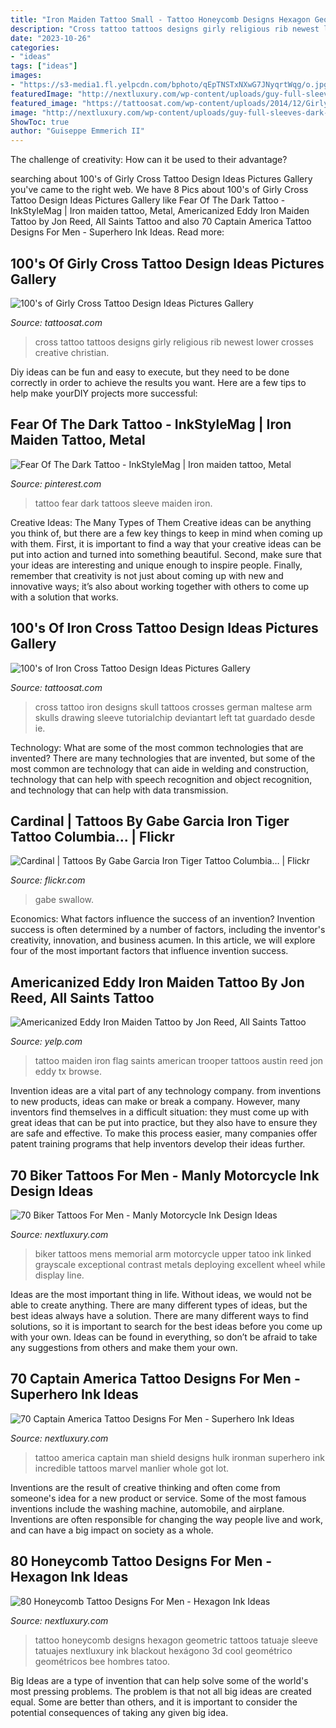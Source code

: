 ```yaml
---
title: "Iron Maiden Tattoo Small - Tattoo Honeycomb Designs Hexagon Geometric Tattoos Tatuaje Sleeve Tatuajes Nextluxury Ink Blackout Hexágono 3d Cool Geométrico Geométricos Bee Hombres Tatoo"
description: "Cross tattoo tattoos designs girly religious rib newest lower crosses creative christian"
date: "2023-10-26"
categories:
- "ideas"
tags: ["ideas"]
images:
- "https://s3-media1.fl.yelpcdn.com/bphoto/qEpTNSTxNXwG7JNyqrtWqg/o.jpg"
featuredImage: "http://nextluxury.com/wp-content/uploads/guy-full-sleeves-dark-black-honeycomb-and-mehendi-design-tatoo.jpg"
featured_image: "https://tattoosat.com/wp-content/uploads/2014/12/Girly-Cross-8.jpg"
image: "http://nextluxury.com/wp-content/uploads/guy-full-sleeves-dark-black-honeycomb-and-mehendi-design-tatoo.jpg"
ShowToc: true
author: "Guiseppe Emmerich II"
---
```



The challenge of creativity: How can it be used to their advantage?
 

	

		
searching about 100&#039;s of Girly Cross Tattoo Design Ideas Pictures Gallery you've came to the right web. We have 8 Pics about 100&#039;s of Girly Cross Tattoo Design Ideas Pictures Gallery like Fear Of The Dark Tattoo - InkStyleMag | Iron maiden tattoo, Metal, Americanized Eddy Iron Maiden Tattoo by Jon Reed, All Saints Tattoo and also 70 Captain America Tattoo Designs For Men - Superhero Ink Ideas. Read more:
		
    
## 100&#039;s Of Girly Cross Tattoo Design Ideas Pictures Gallery

<img loading=lazy src="https://tattoosat.com/wp-content/uploads/2014/12/Girly-Cross-8.jpg" onerror="this.onerror=null;this.src='https://tse1.mm.bing.net/th?id=OIP.i8AY4hqbmbX63Hp8Xy13kwHaJ3&amp;pid=15.1';" alt="100&#039;s of Girly Cross Tattoo Design Ideas Pictures Gallery">

_Source: tattoosat.com_

>cross tattoo tattoos designs girly religious rib newest lower crosses creative christian. 

	

Diy ideas can be fun and easy to execute, but they need to be done correctly in order to achieve the results you want. Here are a few tips to help make yourDIY projects more successful:

    
## Fear Of The Dark Tattoo - InkStyleMag | Iron Maiden Tattoo, Metal

<img loading=lazy src="https://i.pinimg.com/originals/65/10/e2/6510e25909465516c33611872eed8ba6.jpg" onerror="this.onerror=null;this.src='https://tse2.mm.bing.net/th?id=OIP.eZfInMAUJfUOrjjLHrISCAHaLg&amp;pid=15.1';" alt="Fear Of The Dark Tattoo - InkStyleMag | Iron maiden tattoo, Metal">

_Source: pinterest.com_

>tattoo fear dark tattoos sleeve maiden iron. 

	

Creative Ideas: The Many Types of Them
Creative ideas can be anything you think of, but there are a few key things to keep in mind when coming up with them. First, it is important to find a way that your creative ideas can be put into action and turned into something beautiful. Second, make sure that your ideas are interesting and unique enough to inspire people. Finally, remember that creativity is not just about coming up with new and innovative ways; it’s also about working together with others to come up with a solution that works.

    
## 100&#039;s Of Iron Cross Tattoo Design Ideas Pictures Gallery

<img loading=lazy src="https://tattoosat.com/wp-content/uploads/2014/12/Iron-Cross-5.jpg" onerror="this.onerror=null;this.src='https://tse3.mm.bing.net/th?id=OIP.eK0p8aId4OUj1NtT9iuBEgHaFX&amp;pid=15.1';" alt="100&#039;s of Iron Cross Tattoo Design Ideas Pictures Gallery">

_Source: tattoosat.com_

>cross tattoo iron designs skull tattoos crosses german maltese arm skulls drawing sleeve tutorialchip deviantart left tat guardado desde ie. 

	

Technology: What are some of the most common technologies that are invented?
There are many technologies that are invented, but some of the most common are technology that can aide in welding and construction, technology that can help with speech recognition and object recognition, and technology that can help with data transmission.

    
## Cardinal | Tattoos By Gabe Garcia Iron Tiger Tattoo Columbia… | Flickr

<img loading=lazy src="https://c1.staticflickr.com/9/8287/7636097216_faf9253bcc_b.jpg" onerror="this.onerror=null;this.src='https://tse1.mm.bing.net/th?id=OIP.4OWgmx3UdJI04hj1XCB4EgHaJ4&amp;pid=15.1';" alt="Cardinal | Tattoos By Gabe Garcia Iron Tiger Tattoo Columbia… | Flickr">

_Source: flickr.com_

>gabe swallow. 

	

Economics: What factors influence the success of an invention?
Invention success is often determined by a number of factors, including the inventor's creativity, innovation, and business acumen. In this article, we will explore four of the most important factors that influence invention success.

    
## Americanized Eddy Iron Maiden Tattoo By Jon Reed, All Saints Tattoo

<img loading=lazy src="https://s3-media1.fl.yelpcdn.com/bphoto/qEpTNSTxNXwG7JNyqrtWqg/o.jpg" onerror="this.onerror=null;this.src='https://tse3.mm.bing.net/th?id=OIP.ZQjwonI7K-_b7z6iZFBXAAHaJ3&amp;pid=15.1';" alt="Americanized Eddy Iron Maiden Tattoo by Jon Reed, All Saints Tattoo">

_Source: yelp.com_

>tattoo maiden iron flag saints american trooper tattoos austin reed jon eddy tx browse. 

	

Invention ideas are a vital part of any technology company. from inventions to new products, ideas can make or break a company. However, many inventors find themselves in a difficult situation: they must come up with great ideas that can be put into practice, but they also have to ensure they are safe and effective. To make this process easier, many companies offer patent training programs that help inventors develop their ideas further.

    
## 70 Biker Tattoos For Men - Manly Motorcycle Ink Design Ideas

<img loading=lazy src="http://nextluxury.com/wp-content/uploads/memorial-biker-mens-upper-arm-tatoo-ideas.jpg" onerror="this.onerror=null;this.src='https://tse1.mm.bing.net/th?id=OIP.jQK4TJ0f2TmpOMZkBj1jMgHaHa&amp;pid=15.1';" alt="70 Biker Tattoos For Men - Manly Motorcycle Ink Design Ideas">

_Source: nextluxury.com_

>biker tattoos mens memorial arm motorcycle upper tatoo ink linked grayscale exceptional contrast metals deploying excellent wheel while display line. 

	

Ideas are the most important thing in life. Without ideas, we would not be able to create anything. There are many different types of ideas, but the best ideas always have a solution. There are many different ways to find solutions, so it is important to search for the best ideas before you come up with your own. Ideas can be found in everything, so don’t be afraid to take any suggestions from others and make them your own.

    
## 70 Captain America Tattoo Designs For Men - Superhero Ink Ideas

<img loading=lazy src="http://nextluxury.com/wp-content/uploads/captain-america-shield-tattoo-on-man-with-ironman-and-incredible-hulk-design.jpg" onerror="this.onerror=null;this.src='https://tse3.mm.bing.net/th?id=OIP._pFoTISVFAAO8ZymCNq9PAHaHa&amp;pid=15.1';" alt="70 Captain America Tattoo Designs For Men - Superhero Ink Ideas">

_Source: nextluxury.com_

>tattoo america captain man shield designs hulk ironman superhero ink incredible tattoos marvel manlier whole got lot. 

	

Inventions are the result of creative thinking and often come from someone's idea for a new product or service. Some of the most famous inventions include the washing machine, automobile, and airplane. Inventions are often responsible for changing the way people live and work, and can have a big impact on society as a whole.

    
## 80 Honeycomb Tattoo Designs For Men - Hexagon Ink Ideas

<img loading=lazy src="http://nextluxury.com/wp-content/uploads/guy-full-sleeves-dark-black-honeycomb-and-mehendi-design-tatoo.jpg" onerror="this.onerror=null;this.src='https://tse1.mm.bing.net/th?id=OIP.V_nS7Vd1t8ZdNsHhnntkKAHaIs&amp;pid=15.1';" alt="80 Honeycomb Tattoo Designs For Men - Hexagon Ink Ideas">

_Source: nextluxury.com_

>tattoo honeycomb designs hexagon geometric tattoos tatuaje sleeve tatuajes nextluxury ink blackout hexágono 3d cool geométrico geométricos bee hombres tatoo. 

	

Big Ideas are a type of invention that can help solve some of the world's most pressing problems. The problem is that not all big ideas are created equal. Some are better than others, and it is important to consider the potential consequences of taking any given big idea.

